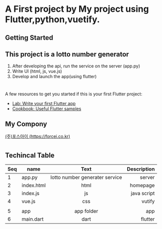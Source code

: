 # A First project by My project using Flutter,python,vuetify.

## Getting Started
## This project is a lotto number generator
1. After developing the api, run the service on the server
   (app.py)
1. Write UI (html, js, vue.js)
1. Develop and launch the app(using flutter)

#
A few resources to get you started if this is your first Flutter project:

- [Lab: Write your first Flutter app](https://flutter.dev/docs/get-started/codelab)
- [Cookbook: Useful Flutter samples](https://flutter.dev/docs/cookbook)


## My Compony 
  [<u>(주)포스아이 (https://forcei.co.kr)</u>](https://forcei.co.kr)

#
#
## Techincal Table
| Seq |name | Text | Description |
|---|---|:---:|---:|
| 1 |app.py | lotto number generater service | server |
| 2 |index.html | html | homepage |
| 3 |index.js | js | java script |
| 4 |vue.js | css | vutify |
|||||
| 5 |app | app folder | app |
| 6 |main.dart | dart | flutter |

